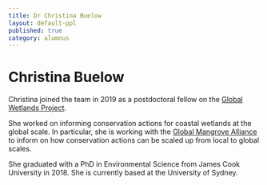 ```yaml
---
title: Dr Christina Buelow
layout: default-ppl
published: true
category: alumnus
---
```


# Christina Buelow
Christina joined the team in 2019 as a postdoctoral fellow on the [Global Wetlands Project](https://globalwetlandsproject.org/).

She worked on informing conservation actions for coastal wetlands at the global scale. In particular, she is working with the [Global Mangrove Alliance](http://www.mangrovealliance.org/) to inform on how conservation actions can be scaled up from local to global scales. 

She graduated with a PhD in Environmental Science from James Cook University in 2018. She is currently based at the University of Sydney. 
